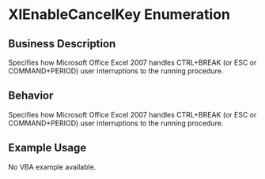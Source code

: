 # XlEnableCancelKey Enumeration

## Business Description
Specifies how Microsoft Office Excel 2007 handles CTRL+BREAK (or ESC or COMMAND+PERIOD) user interruptions to the running procedure.

## Behavior
Specifies how Microsoft Office Excel 2007 handles CTRL+BREAK (or ESC or COMMAND+PERIOD) user interruptions to the running procedure.

## Example Usage
No VBA example available.